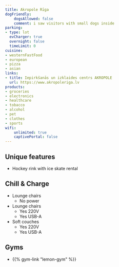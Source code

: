 ```yaml
---
title: Akropole Rīga
dogFriendly: 
    dogsAllowed: false
    comment: i saw visitors with small dogs inside
parking:
- type: lot
  evCharger: true
  overnight: false
  timeLimit: 0
cuisine:
- westernFastFood
- european
- pizza
- asian
links:
- title: Iepirkšanās un izklaides centrs AKROPOLE
  url: https://www.akropoleriga.lv
products:
- groceries
- electronics
- healthcare
- tobacco
- alcohol
- pet
- clothes
- sports
wifi:
    unlimited: true
    captivePortal: false
---
```


## Unique features
- Hockey rink with ice skate rental

## Chill & Charge
- Lounge chairs
    - No power
- Lounge chairs
    - Yes 220V 
    - Yes USB-A
- Soft couches
    - Yes 220V 
    - Yes USB-A

## Gyms
- {{% gym-link "lemon-gym" %}}
